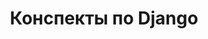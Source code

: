 ---
layout: default
title: "Конспекты по Django"
parent: "Конспекты"
nav_order: 3
has_children: true
---